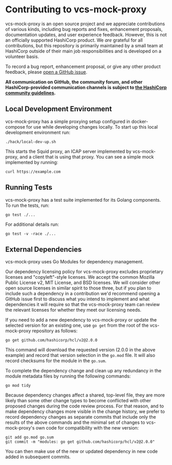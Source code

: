 # Contributing to vcs-mock-proxy

vcs-mock-proxy is an open source project and we appreciate contributions of various
kinds, including bug reports and fixes, enhancement proposals, documentation
updates, and user experience feedback. However, this is not an officially supported HashiCorp product. We _are_ grateful for all contributions, but this repository is primarily maintained by a small team at HashiCorp outside of their main job responsibilities and is developed on a volunteer basis.

To record a bug report, enhancement proposal, or give any other product
feedback, please [open a GitHub issue](https://github.com/hashicorp/vcs-mock-proxy/issues/new).

**All communication on GitHub, the community forum, and other HashiCorp-provided
communication channels is subject to
[the HashiCorp community guidelines](https://www.hashicorp.com/community-guidelines).**

## Local Development Environment

vcs-mock-proxy has a simple proxying setup configured in docker-compose for use while developing changes locally. To start up this local development environment run:

```
./hack/local-dev-up.sh
```

This starts the Squid proxy, an ICAP server implemented by vcs-mock-proxy, and a client that is using that proxy. You can see a simple mock implemented by running:

```
curl https://example.com
```

## Running Tests

vcs-mock-proxy has a test suite implemented for its Golang components. To run the tests, run:

```
go test ./...
```

For additional details run:

```
go test -v -race ./...
```

## External Dependencies

vcs-mock-proxy uses Go Modules for dependency management.

Our dependency licensing policy for vcs-mock-proxy excludes proprietary licenses
and "copyleft"-style licenses. We accept the common Mozilla Public License v2,
MIT License, and BSD licenses. We will consider other open source licenses
in similar spirit to those three, but if you plan to include such a dependency
in a contribution we'd recommend opening a GitHub issue first to discuss what
you intend to implement and what dependencies it will require so that the
vcs-mock-proxy team can review the relevant licenses for whether they meet our
licensing needs.

If you need to add a new dependency to vcs-mock-proxy or update the selected version
for an existing one, use `go get` from the root of the vcs-mock-proxy repository
as follows:

```
go get github.com/hashicorp/hcl/v2@2.0.0
```

This command will download the requested version (2.0.0 in the above example)
and record that version selection in the `go.mod` file. It will also record
checksums for the module in the `go.sum`.

To complete the dependency change and clean up any redundancy in the module
metadata files by running the following commands:

```
go mod tidy
```

Because dependency changes affect a shared, top-level file, they are more likely
than some other change types to become conflicted with other proposed changes
during the code review process. For that reason, and to make dependency changes
more visible in the change history, we prefer to record dependency changes as
separate commits that include only the results of the above commands and the
minimal set of changes to vcs-mock-proxy's own code for compatibility with the
new version:

```
git add go.mod go.sum
git commit -m "modules: go get github.com/hashicorp/hcl/v2@2.0.0"
```

You can then make use of the new or updated dependency in new code added in
subsequent commits.
